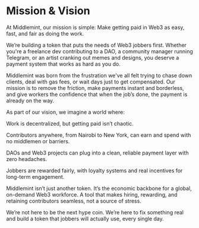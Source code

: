 # Mission & Vision
At Middlemint, our mission is simple: Make getting paid in Web3 as easy, fast, and fair as doing the work.

We’re building a token that puts the needs of Web3 jobbers first. Whether you're a freelance dev contributing to a DAO, a community manager running Telegram, or an artist cranking out memes and designs, you deserve a payment system that works as hard as you do.

Middlemint was born from the frustration we've all felt trying to chase down clients, deal with gas fees, or wait days just to get compensated. Our mission is to remove the friction, make payments instant and borderless, and give workers the confidence that when the job’s done, the payment is already on the way.

As part of our vision, we imagine a world where:

Work is decentralized, but getting paid isn’t chaotic.

Contributors anywhere, from Nairobi to New York, can earn and spend with no middlemen or barriers.

DAOs and Web3 projects can plug into a clean, reliable payment layer with zero headaches.

Jobbers are rewarded fairly, with loyalty systems and real incentives for long-term engagement.

Middlemint isn’t just another token. It’s the economic backbone for a global, on-demand Web3 workforce. A tool that makes hiring, rewarding, and retaining contributors seamless, not a source of stress.

We’re not here to be the next hype coin. We’re here to fix something real and build a token that jobbers will actually use, every single day.
